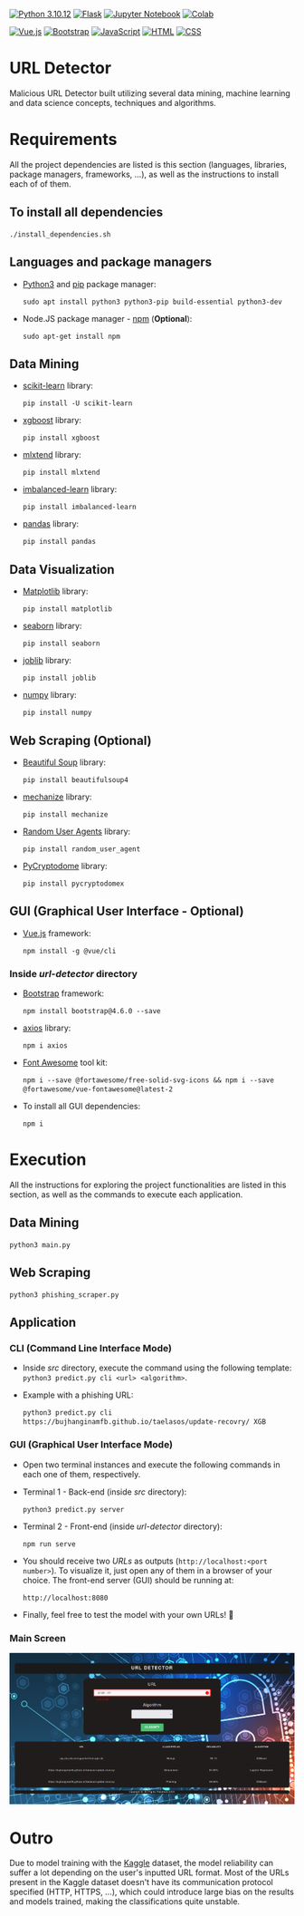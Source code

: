 [![Python 3.10.12](https://img.shields.io/badge/Python-3776AB?style=for-the-badge&logo=python&logoColor=white)](https://www.python.org/downloads/release/python-3106/)
[![Flask](https://img.shields.io/badge/flask-%23000.svg?style=for-the-badge&logo=flask&logoColor=white)](https://flask.palletsprojects.com/en/2.3.x/)
[![Jupyter Notebook](https://img.shields.io/badge/jupyter-%23FA0F00.svg?style=for-the-badge&logo=jupyter&logoColor=white)](https://jupyter.org/)
[![Colab](https://img.shields.io/badge/Colab-F9AB00?style=for-the-badge&logo=googlecolab&color=525252)](https://colab.research.google.com/?utm_source=scs-index)

[![Vue.js](https://img.shields.io/badge/Vue.js-35495E?style=for-the-badge&logo=vue.js&logoColor=4FC08D)](https://vuejs.org/)
[![Bootstrap](https://img.shields.io/badge/Bootstrap-563D7C?style=for-the-badge&logo=bootstrap&logoColor=white)](https://getbootstrap.com/)
[![JavaScript](https://img.shields.io/badge/JavaScript-F7DF1E?style=for-the-badge&logo=javascript&logoColor=black)](https://developer.mozilla.org/en-US/docs/Web/JavaScript)
[![HTML](https://img.shields.io/badge/HTML5-E34F26?style=for-the-badge&logo=html5&logoColor=white)](https://developer.mozilla.org/en-US/docs/Web/HTML)
[![CSS](https://img.shields.io/badge/CSS3-1572B6?style=for-the-badge&logo=css3&logoColor=white)](https://developer.mozilla.org/en-US/docs/Web/CSS)
# URL Detector

Malicious URL Detector built utilizing several data mining, machine learning and data science concepts, techniques and algorithms.

# Requirements

All the project dependencies are listed is this section (languages, libraries, package managers, frameworks, ...), as well as the instructions to install each of of them.

## To install all dependencies

    ./install_dependencies.sh

## Languages and package managers

- [Python3](https://python.org) and [pip](https://pip.pypa.io/en/stable/installation/) package manager:

      sudo apt install python3 python3-pip build-essential python3-dev

- Node.JS package manager - [npm](https://docs.npmjs.com/) (**Optional**):

      sudo apt-get install npm
      
## Data Mining

- [scikit-learn](https://scikit-learn.org/stable/index.html) library:

      pip install -U scikit-learn
      
- [xgboost](https://xgboost.readthedocs.io/en/stable/) library:
 
      pip install xgboost

- [mlxtend](https://rasbt.github.io/mlxtend/) library:
 
      pip install mlxtend

- [imbalanced-learn](https://imbalanced-learn.org/stable/) library:
 
      pip install imbalanced-learn
       
- [pandas](https://pandas.pydata.org/) library:

      pip install pandas

## Data Visualization
       
- [Matplotlib](https://matplotlib.org/) library:
 
      pip install matplotlib
       
- [seaborn](https://seaborn.pydata.org/) library:
 
      pip install seaborn
      
- [joblib](https://joblib.readthedocs.io/en/latest/index.html) library:
 
      pip install joblib
      
- [numpy](https://numpy.org/) library:

      pip install numpy
      
## Web Scraping (Optional)
      
- [Beautiful Soup](https://www.crummy.com/software/BeautifulSoup/bs4/doc/) library:
 
      pip install beautifulsoup4
      
- [mechanize](https://mechanize.readthedocs.io/en/latest/) library:
 
      pip install mechanize
      
- [Random User Agents](https://github.com/Luqman-Ud-Din/random_user_agent) library:
 
      pip install random_user_agent
      
- [PyCryptodome](https://pycryptodome.readthedocs.io/en/latest/src/introduction.html) library:
 
      pip install pycryptodomex

## GUI (Graphical User Interface - Optional)

- [Vue.js](https://vuejs.org/) framework:

      npm install -g @vue/cli

### Inside _url-detector_ directory

- [Bootstrap](https://vuejs.org/) framework:

      npm install bootstrap@4.6.0 --save

- [axios](https://axios-http.com/ptbr/docs/intro) library:

      npm i axios

- [Font Awesome](https://fontawesome.com/) tool kit:

      npm i --save @fortawesome/free-solid-svg-icons && npm i --save @fortawesome/vue-fontawesome@latest-2

- To install all GUI dependencies:

      npm i

# Execution

All the instructions for exploring the project functionalities are listed in this section, as well as the commands to execute each application.

## Data Mining

    python3 main.py
    
## Web Scraping
      
    python3 phishing_scraper.py

## Application

### CLI (Command Line Interface Mode)

- Inside _src_ directory, execute the command using the following template: `python3 predict.py cli <url> <algorithm>`.
- Example with a phishing URL:

      python3 predict.py cli https://bujhanginamfb.github.io/taelasos/update-recovry/ XGB

### GUI (Graphical User Interface Mode)

- Open two terminal instances and execute the following commands in each one of them, respectively.
- Terminal 1 - Back-end (inside _src_ directory):

      python3 predict.py server

- Terminal 2 - Front-end (inside _url-detector_ directory):

      npm run serve

- You should receive two _URLs_ as outputs (`http://localhost:<port number>`). To visualize it, just open any of them in a browser of your choice. The front-end server (GUI) should be running at:

      http://localhost:8080

- Finally, feel free to test the model with your own URLs! :champagne:

### Main Screen

![Main Screen](/docs/screen.png)

# Outro

Due to model training with the [Kaggle](https://www.kaggle.com/datasets/sid321axn/malicious-urls-dataset) dataset, the model reliability can suffer a lot depending on the user's inputted URL format. Most of the URLs present in the Kaggle dataset doesn't have its communication protocol specified (HTTP, HTTPS, ...), which could introduce large bias on the results and models trained, making the classifications quite unstable.
    

